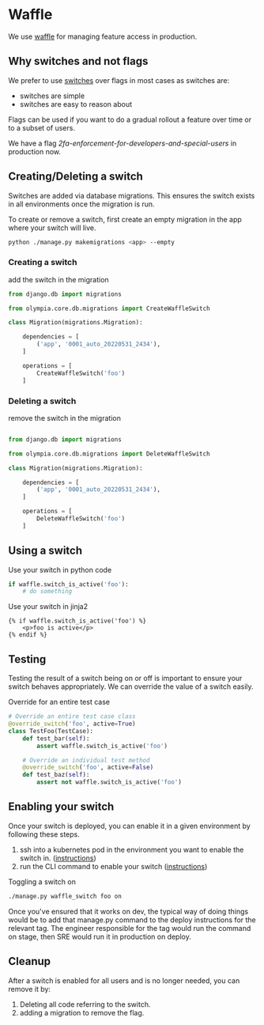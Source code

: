 # Waffle

We use [waffle](https://waffle.readthedocs.io/en/stable/) for managing feature access in production.

## Why switches and not flags

We prefer to use [switches](https://waffle.readthedocs.io/en/stable/types/switch.html)
over flags in most cases as switches are:

- switches are simple
- switches are easy to reason about

Flags can be used if you want to do a gradual rollout a feature over time or to a subset of users.

We have a flag _2fa-enforcement-for-developers-and-special-users_ in production now.

## Creating/Deleting a switch

Switches are added via database migrations.
This ensures the switch exists in all environments once the migration is run.

To create or remove a switch,
first create an empty migration in the app where your switch will live.

```bash
python ./manage.py makemigrations <app> --empty
```

### Creating a switch

add the switch in the migration

```python
from django.db import migrations

from olympia.core.db.migrations import CreateWaffleSwitch

class Migration(migrations.Migration):

    dependencies = [
        ('app', '0001_auto_20220531_2434'),
    ]

    operations = [
        CreateWaffleSwitch('foo')
    ]
```

### Deleting a switch

remove the switch in the migration

```python

from django.db import migrations

from olympia.core.db.migrations import DeleteWaffleSwitch

class Migration(migrations.Migration):

    dependencies = [
        ('app', '0001_auto_20220531_2434'),
    ]

    operations = [
        DeleteWaffleSwitch('foo')
    ]
```

## Using a switch

Use your switch in python code

```python
if waffle.switch_is_active('foo'):
    # do something
```

Use your switch in jinja2

```django
{% if waffle.switch_is_active('foo') %}
    <p>foo is active</p>
{% endif %}
```

## Testing

Testing the result of a switch being on or off is important
to ensure your switch behaves appropriately. We can override the value of a switch easily.

Override for an entire test case

```python
# Override an entire test case class
@override_switch('foo', active=True)
class TestFoo(TestCase):
    def test_bar(self):
        assert waffle.switch_is_active('foo')

    # Override an individual test method
    @override_switch('foo', active=False)
    def test_baz(self):
        assert not waffle.switch_is_active('foo')
```

## Enabling your switch

Once your switch is deployed, you can enable it in a given environment by following these steps.

1. ssh into a kubernetes pod in the environment you want to enable the switch in. ([instructions][devops])
2. run the CLI command to enable your switch ([instructions][waffle-cli])

Toggling a switch on

```bash
./manage.py waffle_switch foo on
```

Once you've ensured that it works on dev, the typical way of doing things would be to add that manage.py command
to the deploy instructions for the relevant tag.
The engineer responsible for the tag would run the command on stage,
then SRE would run it in production on deploy.

## Cleanup

After a switch is enabled for all users and is no longer needed, you can remove it by:

1. Deleting all code referring to the switch.
2. adding a migration to remove the flag.

[devops]: https://mozilla-hub.atlassian.net/wiki/spaces/FDPDT/pages/98795521/DevOps#How-to-run-./manage.py-commands-in-an-environment "Devops"
[waffle-cli]: https://waffle.readthedocs.io/en/stable/usage/cli.html#switches "Waffle CLI"
